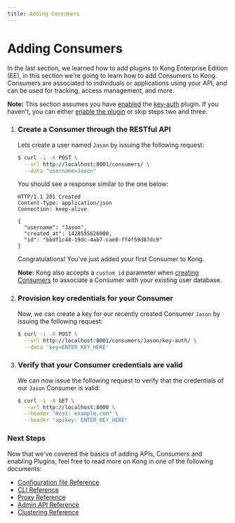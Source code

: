 ```yaml
---
title: Adding Consumers
---
```


# Adding Consumers

<!-- <div class="alert alert-warning">
  <strong>Before you start:</strong>
  <ol>
    <li>Make sure you've <a href="/install/">installed Kong</a> &mdash; It should only take a minute!</li>
    <li>Make sure you've <a href="/docs/{{page.kong_version}}/getting-started/quickstart">started Kong</a>.</li>
    <li>Also, make sure you've <a href="/docs/{{page.kong_version}}/getting-started/adding-your-api">added your API to Kong</a>.</li>
  </ol>
</div> -->

In the last section, we learned how to add plugins to Kong Enterprise Edition
(EE), in this section
we're going to learn how to add Consumers to Kong. Consumers are
associated to individuals or applications using your API, and can be used
for tracking, access management, and more.

**Note:** This section assumes you have [enabled][enabling-plugins] the
[key-auth][key-auth] plugin. If you haven't, you can either
[enable the plugin][enabling-plugins] or skip steps two and three.

1. ### Create a Consumer through the RESTful API

    Lets create a user named `Jason` by issuing the following request:

    ```bash
    $ curl -i -X POST \
      --url http://localhost:8001/consumers/ \
      --data "username=Jason"
    ```

    You should see a response similar to the one below:

    ```http
    HTTP/1.1 201 Created
    Content-Type: application/json
    Connection: keep-alive

    {
      "username": "Jason",
      "created_at": 1428555626000,
      "id": "bbdf1c48-19dc-4ab7-cae0-ff4f59d87dc9"
    }
    ```

    Congratulations! You've just added your first Consumer to Kong.

    **Note:** Kong also accepts a `custom_id` parameter when [creating
    Consumers][API-consumers] to associate a Consumer with your existing user
    database.

2. ### Provision key credentials for your Consumer

    Now, we can create a key for our recently created Consumer `Jason` by
    issuing the following request:

    ```bash
    $ curl -i -X POST \
      --url http://localhost:8001/consumers/Jason/key-auth/ \
      --data 'key=ENTER_KEY_HERE'
    ```

3. ### Verify that your Consumer credentials are valid

    We can now issue the following request to verify that the credentials of
    our `Jason` Consumer is valid:

    ```bash
    $ curl -i -X GET \
      --url http://localhost:8000 \
      --header "Host: example.com" \
      --header "apikey: ENTER_KEY_HERE"
    ```

### Next Steps

Now that we've covered the basics of adding APIs, Consumers and enabling
Plugins, feel free to read more on Kong in one of the following documents:

- [Configuration file Reference][configuration]
- [CLI Reference][CLI]
- [Proxy Reference][proxy]
- [Admin API Reference][API]
- [Clustering Reference][cluster]


[key-auth]: /plugins/key-authentication
[API-consumers]: /docs/latest/admin-api#create-consumer
[enabling-plugins]: /docs/{{page.kong_version}}/getting-started/enabling-plugins
[configuration]: /docs/latest/configuration
[CLI]: /docs/latest/cli
[proxy]: /docs/latest/proxy
[API]: /docs/latest/admin-api
[cluster]: /docs/latest/clustering

